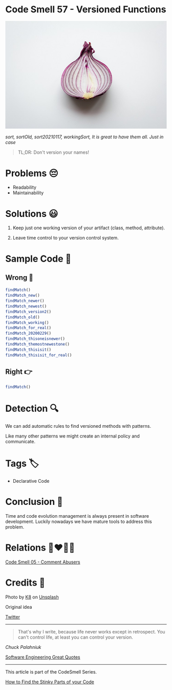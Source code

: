 # Code Smell 57 - Versioned Functions

![Code Smell 57 - Versioned Functions](Code%20Smell%2057%20-%20Versioned%20Functions.jpeg)

*sort, sortOld, sort20210117, workingSort, It is great to have them all. Just in case*

> TL;DR: Don't version your names!

# Problems 😔 

- Readability
- Maintainability

# Solutions 😃

1. Keep just one working version of your artifact (class, method, attribute).

2. Leave time control to your version control system.

# Sample Code 📖

## Wrong 🚫

<!-- [Gist Url](https://gist.github.com/mcsee/3b63bc3a76faf6e98c3770171f8e1c10) -->

```javascript
findMatch()
findMatch_new()
findMatch_newer()
findMatch_newest()
findMatch_version2()
findMatch_old()
findMatch_working()
findMatch_for_real()
findMatch_20200229()
findMatch_thisoneisnewer()
findMatch_themostnewestone()
findMatch_thisisit()
findMatch_thisisit_for_real()
```

## Right 👉

<!-- [Gist Url](https://gist.github.com/mcsee/1e3df98869010c8b9f37f1a76ff80c8b) -->

```javascript
findMatch()
```

# Detection 🔍

We can add automatic rules to find versioned methods with patterns.

Like many other patterns we might create an internal policy and communicate.

# Tags 🏷️

- Declarative Code
 
# Conclusion 🏁

Time and code evolution management is always present in software development. Luckily nowadays we have mature tools to address this problem.
 
# Relations 👩‍❤️‍💋‍👨

[Code Smell 05 - Comment Abusers](https://github.com/mcsee/Software-Design-Articles/tree/main/Articles/Code%20Smells/Code%20Smell%2005%20-%20Comment%20Abusers/readme.md)
 
# Credits 🙏

<span>Photo by [K8](https://unsplash.com/@k8_iv) on [Unsplash](https://unsplash.com/s/photos/onion)</span>

Original idea

[Twitter](https://x.com/1341808635115151360)

* * *

> That's why I write, because life never works except in retrospect. You can't control life, at least you can control your version.

_Chuck Palahniuk_

[Software Engineering Great Quotes](https://github.com/mcsee/Software-Design-Articles/tree/main/Articles/Quotes/Software%20Engineering%20Great%20Quotes/readme.md)

* * *

This article is part of the CodeSmell Series.

[How to Find the Stinky Parts of your Code](https://github.com/mcsee/Software-Design-Articles/tree/main/Articles/Code%20Smells/How%20to%20Find%20the%20Stinky%20parts%20of%20your%20Code/readme.md)
